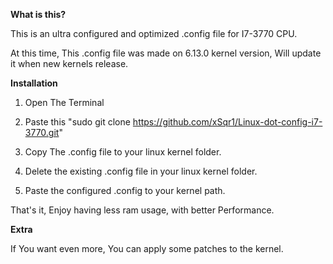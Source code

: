 **What is this?**

This is an ultra configured and optimized .config file for I7-3770 CPU.

At this time, This .config file was made on 6.13.0 kernel version, Will update it when new kernels release.

**Installation**

1. Open The Terminal

2. Paste this "sudo git clone https://github.com/xSqr1/Linux-dot-config-i7-3770.git"

3. Copy The .config file to your linux kernel folder.

4. Delete the existing .config file in your linux kernel folder.

5. Paste the configured .config to your kernel path.

That's it, Enjoy having less ram usage, with better Performance.


**Extra**

If You want even more, You can apply some patches to the kernel.

